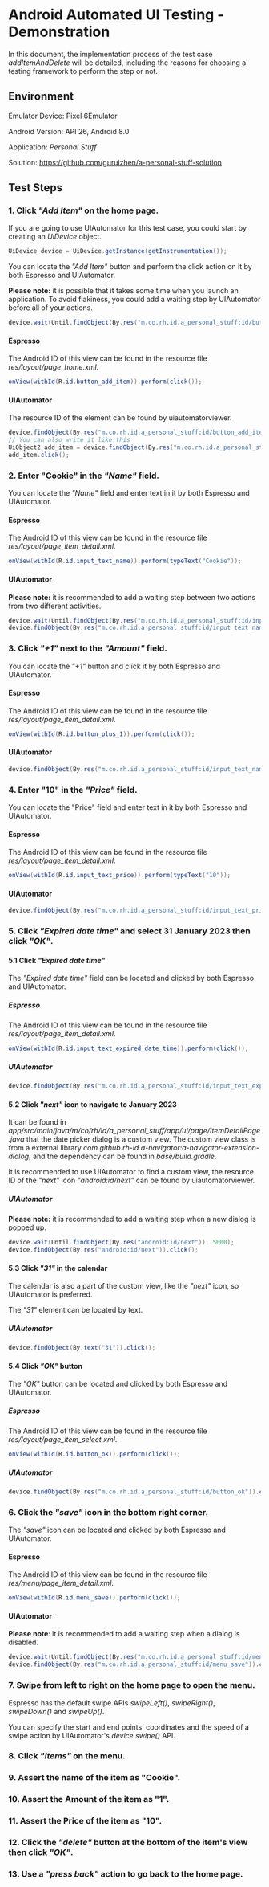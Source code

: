 # Android Automated UI Testing - Demonstration

In this document, the implementation process of the test case *addItemAndDelete* will be detailed, including the reasons for choosing a testing framework to perform the step or not.

## Environment

Emulator Device: Pixel 6Emulator 

Android Version: API 26, Android 8.0

Application: *Personal Stuff* 

Solution: https://github.com/guruizhen/a-personal-stuff-solution 

## Test Steps

### 1. Click *"Add Item"* on the home page.

If you are going to use UIAutomator for this test case, you could start by creating an *UiDevice* object.

```java
UiDevice device = UiDevice.getInstance(getInstrumentation());
```

You can locate the *"Add Item"* button and perform the click action on it by both Espresso and UIAutomator.

**Please note:** it is possible that it takes some time when you launch an application. To avoid flakiness, you could add a waiting step by UIAutomator before all of your actions.

```java
device.wait(Until.findObject(By.res("m.co.rh.id.a_personal_stuff:id/button_add_item")), 5000);
```

#### Espresso

The Android ID of this view can be found in the resource file *res/layout/page_home.xml*.

```java
onView(withId(R.id.button_add_item)).perform(click());
```

#### UIAutomator

The resource ID of the element can be found by uiautomatorviewer.

```java
device.findObject(By.res("m.co.rh.id.a_personal_stuff:id/button_add_item")).click();
// You can also write it like this
UiObject2 add_item = device.findObject(By.res("m.co.rh.id.a_personal_stuff:id/button_add_item"));
add_item.click();
```

### 2. Enter "Cookie" in the *"Name"* field.

You can locate the *"Name"* field and enter text in it by both Espresso and UIAutomator.

#### Espresso

The Android ID of this view can be found in the resource file *res/layout/page_item_detail.xml*.

```java
onView(withId(R.id.input_text_name)).perform(typeText("Cookie"));
```

#### UIAutomator

**Please note:** it is recommended to add a waiting step between two actions from two different activities.

```java
device.wait(Until.findObject(By.res("m.co.rh.id.a_personal_stuff:id/input_text_name")), 5000);
device.findObject(By.res("m.co.rh.id.a_personal_stuff:id/input_text_name")).setText("Cookie");
```

### 3. Click *"+1"* next to the *"Amount"* field.

You can locate the *"+1"* button and click it by both Espresso and UIAutomator.

#### Espresso

The Android ID of this view can be found in the resource file *res/layout/page_item_detail.xml*.

```java
onView(withId(R.id.button_plus_1)).perform(click());
```

#### UIAutomator

```java
device.findObject(By.res("m.co.rh.id.a_personal_stuff:id/input_text_name")).setText("Cookie");
```

### 4. Enter "10" in the *"Price"* field.

You can locate the "Price" field and enter text in it by both Espresso and UIAutomator.

#### Espresso

The Android ID of this view can be found in the resource file *res/layout/page_item_detail.xml*.

```java
onView(withId(R.id.input_text_price)).perform(typeText("10"));
```

#### UIAutomator

```java
device.findObject(By.res("m.co.rh.id.a_personal_stuff:id/input_text_price")).setText("10");
```

### 5. Click *"Expired date time"* and select 31 January 2023 then click *"OK"*.

#### 5.1 Click *"Expired date time"* 

The *"Expired date time"* field can be located and clicked by both Espresso and UIAutomator.

##### Espresso

The Android ID of this view can be found in the resource file *res/layout/page_item_detail.xml*.

```java
onView(withId(R.id.input_text_expired_date_time)).perform(click());
```

##### UIAutomator

```java
device.findObject(By.res("m.co.rh.id.a_personal_stuff:id/input_text_expired_date_time")).click();
```

#### 5.2 Click *"next"* icon to navigate to January 2023

It can be found in *app/src/main/java/m/co/rh/id/a_personal_stuff/app/ui/page/ItemDetailPage.java* that the date picker dialog is a custom view. The custom view class is from a external library *com.github.rh-id.a-navigator:a-navigator-extension-dialog*, and the dependency can be found in *base/build.gradle*.

It is recommended to use UIAutomator to find a custom view, the resource ID of the *"next"* icon *"android:id/next"* can be found by uiautomatorviewer.

##### UIAutomator

**Please note:** it is recommended to add a waiting step when a new dialog is popped up.

```java
device.wait(Until.findObject(By.res("android:id/next")), 5000);
device.findObject(By.res("android:id/next")).click();
```

#### 5.3 Click *"31"* in the calendar

The calendar is also a part of the custom view, like the *"next"* icon, so UIAutomator is preferred.

The *"31"* element can be located by text.

##### UIAutomator

```java
device.findObject(By.text("31")).click();
```

#### 5.4 Click *"OK"* button

The *"OK"* button can be located and clicked by both Espresso and UIAutomator.

##### Espresso

The Android ID of this view can be found in the resource file *res/layout/page_item_select.xml*.

```java
onView(withId(R.id.button_ok)).perform(click());
```

##### UIAutomator

```java
device.findObject(By.res("m.co.rh.id.a_personal_stuff:id/button_ok")).click();
```

### 6. Click the *"save"* icon in the bottom right corner.

The *"save"* icon can be located and clicked by both Espresso and UIAutomator.

#### Espresso

The Android ID of this view can be found in the resource file *res/menu/page_item_detail.xml*.

```java
onView(withId(R.id.menu_save)).perform(click());
```

#### UIAutomator

**Please note**: it is recommended to add a waiting step when a dialog is disabled.

```java
device.wait(Until.findObject(By.res("m.co.rh.id.a_personal_stuff:id/menu_save")), 5000);
device.findObject(By.res("m.co.rh.id.a_personal_stuff:id/menu_save")).click();
```

### 7. Swipe from left to right on the home page to open the menu.

Espresso has the default swipe APIs *swipeLeft()*, *swipeRight()*, *swipeDown()* and *swipeUp()*.

You can specify the start and end points' coordinates and the speed of a swipe action by UIAutomator's *device.swipe()* API. 

### 8. Click *"Items"* on the menu.

### 9. Assert the name of the item as "Cookie".

### 10.  Assert the Amount of the item as "1".

### 11. Assert the Price of the item as "10".

### 12. Click the *"delete"* button at the bottom of the item's view then click *"OK"*.

### 13. Use a *"press back"* action to go back to the home page.
